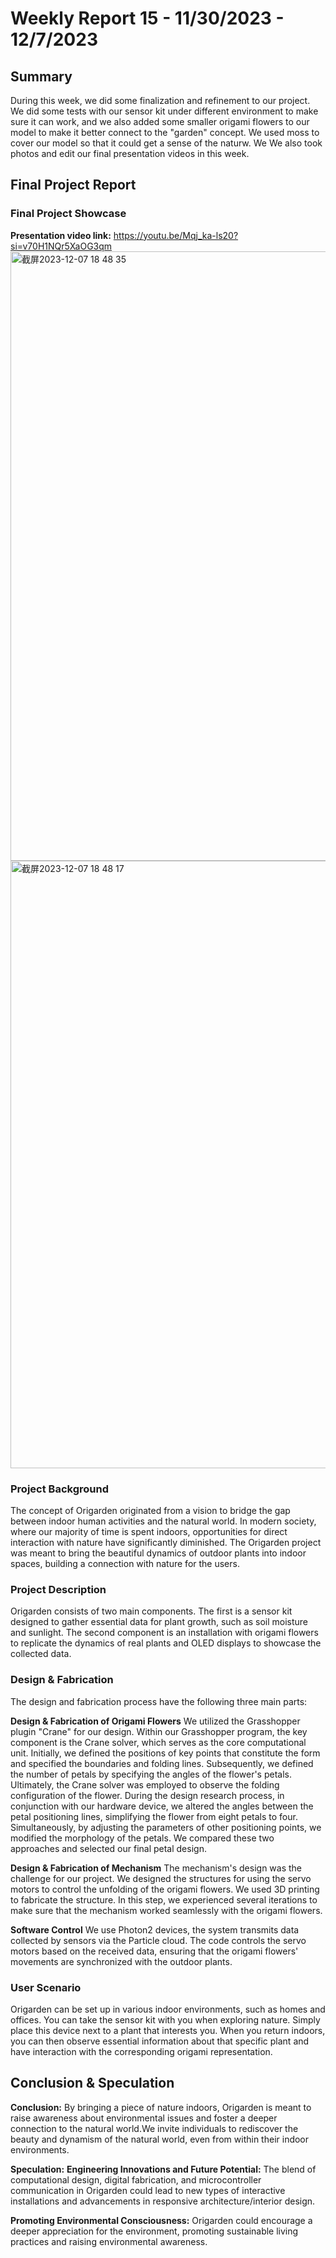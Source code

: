 # Weekly Report 15 - 11/30/2023 - 12/7/2023

## Summary
During this week, we did some finalization and refinement to our project. We did some tests with our sensor kit under different environment to make sure it can work, and we also added some smaller origami flowers to our model to make it better connect to the "garden" concept. We used moss to cover our model so that it could get a sense of the naturw. We We also took photos and edit our final presentation videos in this week. 

## Final Project Report
### Final Project Showcase
**Presentation video link:** https://youtu.be/Mqj_ka-ls20?si=v70H1NQr5XaOG3qm
<img width="975" alt="截屏2023-12-07 18 48 35" src="https://github.com/Berkeley-MDes/tdf-fa23-PikaG/assets/74200423/39aee646-e729-4611-b705-df16021bcc77">
<img width="972" alt="截屏2023-12-07 18 48 17" src="https://github.com/Berkeley-MDes/tdf-fa23-PikaG/assets/74200423/d2df3269-8dcb-491d-9d4c-743f0f191119">

### Project Background
The concept of Origarden originated from a vision to bridge the gap between indoor human activities and the natural world. In modern society, where our majority of time is spent indoors, opportunities for direct interaction with nature have significantly diminished. The Origarden project was meant to bring the beautiful dynamics of outdoor plants into indoor spaces, building a connection with nature for the users.

### Project Description
Origarden consists of two main components. The first is a sensor kit designed to gather essential data for plant growth, such as soil moisture and sunlight. The second component is an installation with origami flowers to replicate the dynamics of real plants and OLED displays to showcase the collected data.

### Design & Fabrication
The design and fabrication process have the following three main parts:

**Design & Fabrication of Origami Flowers**
We utilized the Grasshopper plugin "Crane" for our design. Within our Grasshopper program, the key component is the Crane solver, which serves as the core computational unit. Initially, we defined the positions of key points that constitute the form and specified the boundaries and folding lines. Subsequently, we defined the number of petals by specifying the angles of the flower's petals. Ultimately, the Crane solver was employed to observe the folding configuration of the flower.
During the design research process, in conjunction with our hardware device, we altered the angles between the petal positioning lines, simplifying the flower from eight petals to four. Simultaneously, by adjusting the parameters of other positioning points, we modified the morphology of the petals. We compared these two approaches and selected our final petal design.

**Design & Fabrication of Mechanism**
The mechanism's design was the challenge for our project. We designed the structures for using the servo motors to control the unfolding of the origami flowers. We used 3D printing to fabricate the structure. In this step, we experienced several iterations to make sure that the mechanism worked seamlessly with the origami flowers.

**Software Control**
We use Photon2 devices, the system transmits data collected by sensors via the Particle cloud. The code controls the servo motors based on the received data, ensuring that the origami flowers' movements are synchronized with the outdoor plants. 

### User Scenario
Origarden can be set up in various indoor environments, such as homes and offices. You can take the sensor kit with you when exploring nature. Simply place this device next to a plant that interests you. When you return indoors, you can then observe essential information about that specific plant and have interaction with the corresponding origami representation.

## Conclusion & Speculation
**Conclusion:** By bringing a piece of nature indoors, Origarden is meant to raise awareness about environmental issues and foster a deeper connection to the natural world.We invite individuals to rediscover the beauty and dynamism of the natural world, even from within their indoor environments.

**Speculation:**
**Engineering Innovations and Future Potential:** The blend of computational design, digital fabrication, and microcontroller communication in Origarden could lead to new types of interactive installations and advancements in responsive architecture/interior design. 

**Promoting Environmental Consciousness:** Origarden could encourage a deeper appreciation for the environment, promoting sustainable living practices and raising environmental awareness.
